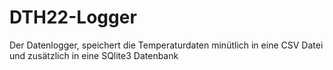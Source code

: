 # DTH22-Logger
Der Datenlogger, speichert die Temperaturdaten minütlich in eine CSV Datei und zusätzlich in eine SQlite3 Datenbank
